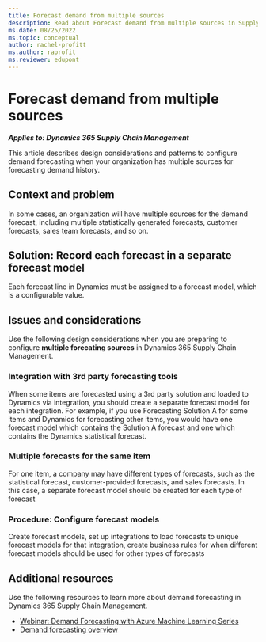 ```yaml
---
title: Forecast demand from multiple sources
description: Read about Forecast demand from multiple sources in Supply Chain
ms.date: 08/25/2022
ms.topic: conceptual
author: rachel-profitt
ms.author: raprofit
ms.reviewer: edupont
---
```


# Forecast demand from multiple sources

***Applies to: Dynamics 365 Supply Chain Management***

This article describes design considerations and patterns to configure demand forecasting when your organization has multiple sources for forecasting demand history.

## Context and problem

In some cases, an organization will have multiple sources for the demand forecast, including multiple statistically generated forecasts, customer forecasts, sales team forecasts, and so on.  

## Solution: Record each forecast in a separate forecast model

Each forecast line in Dynamics must be assigned to a forecast model, which is a configurable value.  

## Issues and considerations

Use the following design considerations when you are preparing to configure **multiple forecating sources** in Dynamics 365 Supply Chain Management.

### Integration with 3rd party forecasting tools

When some items are forecasted using a 3rd party solution and loaded to Dynamics via integration, you should create a separate forecast model for each integration. For example, if you use Forecasting Solution A for some items and Dynamics for forecasting other items, you would have one forecast model which contains the Solution A forecast and one which contains the Dynamics statistical forecast.

### Multiple forecasts for the same item

For one item, a company may have different types of forecasts, such as the statistical forecast, customer-provided forecasts, and sales forecasts. In this case, a separate forecast model should be created for each type of forecast

### Procedure: Configure forecast models

Create forecast models, set up integrations to load forecasts to unique forecast models for that integration, create business rules for when different forecast models should be used for other types of forecasts

## Additional resources

Use the following resources to learn more about demand forecasting in Dynamics 365 Supply Chain Management.

- [Webinar: Demand Forecasting with Azure Machine Learning Series](https://community.dynamics.com/blogs/post/?postid=be5e2cbb-373f-4167-9e57-8ccb97f97b84)  
- [Demand forecasting overview](/dynamics365/supply-chain/master-planning/introduction-demand-forecasting)  

<!--## Tags
*Stakeholders*: Cost accountant; Manufacturing SME  

*Products*: Dynamics 365 Supply Chain Management  

*Configuration stage*: Iterative  
